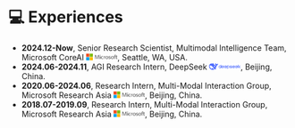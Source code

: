# 💻 Experiences
- **2024.12-Now**, Senior Research Scientist, Multimodal Intelligence Team, Microsoft CoreAI <img src='./images/microsoft_logo.svg' style='width: 4em;'>, Seattle, WA, USA.
- **2024.06-2024.11**, AGI Research Intern, DeepSeek <img src='./images/deepseek_logo.png' style='width: 4em;'>, Beijing, China.
- **2020.06-2024.06**, Research Intern, Multi-Modal Interaction Group, Microsoft Research Asia <img src='./images/microsoft_logo.svg' style='width: 4em;'>, Beijing, China.
- **2018.07-2019.09**, Research Intern, Multi-Modal Interaction Group, Microsoft Research Asia <img src='./images/microsoft_logo.svg' style='width: 4em;'>, Beijing, China.